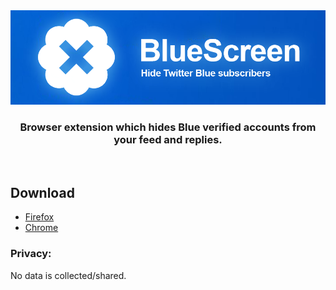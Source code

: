 <!-- <p align="center"><img width="100" alt="BlueScreen Logo" src="./src/chrome/images/logo/blueClear.png"></p>

<h1 align="center"> BlueScreen </h1> -->

<img alt="BlueScreen" src="./bluescreenwide.png">

<h3 align="center">Browser extension which hides Blue verified accounts from your feed and replies.</h3>

<br>

## Download

- [Firefox](https://addons.mozilla.org/en-US/firefox/addon/blue-screen/)
- [Chrome](https://chromewebstore.google.com/detail/bluescreen/nogankkoicghipdhohicocdeajcpndao)

### Privacy: 

No data is collected/shared.